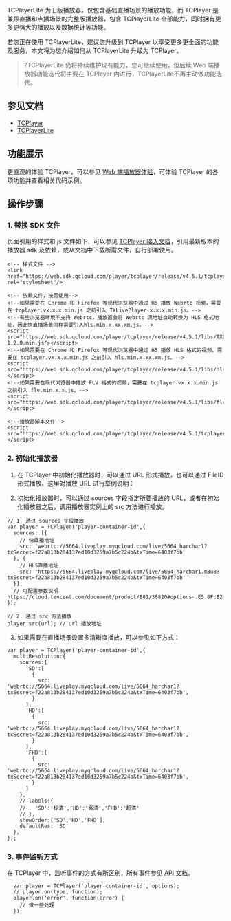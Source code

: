 TCPlayerLite 为旧版播放器，仅包含基础直播场景的播放功能，而 TCPlayer 是兼顾直播和点播场景的完整版播放器，包含 TCPlayerLite 全部能力，同时拥有更多更强大的播放以及数据统计等功能。

若您正在使用 TCPlayerLite，建议您升级到 TCPlayer 以享受更多更全面的功能及服务，本文将为您介绍如何从 TCPlayerLite 升级为 TCPlayer。

>?TCPlayerLite 仍将持续维护现有能力，您可继续使用，但后续 Web 端播放器功能迭代将主要在 TCPlayer 内进行，TCPlayerLite不再主动做功能迭代。

## 参见文档
- [TCPlayer](https://cloud.tencent.com/document/product/881/30818)
- [TCPlayerLite](https://cloud.tencent.com/document/product/881/20207)

## 功能展示
更直观的体验 TCPlayer，可以参见 [Web 端播放器体验](https://tcplayer.vcube.tencent.com/)，可体验 TCPlayer 的各项功能并查看相关代码示例。


## 操作步骤

### 1. 替换 SDK 文件

页面引用的样式和 js 文件如下，可以参见 [TCPlayer 接入文档](https://cloud.tencent.com/document/product/881/30818)，引用最新版本的播放器 sdk 及依赖，或从文档中下载所需文件，自行部署使用。

```
<!-- 样式文件 -->
<link href="https://web.sdk.qcloud.com/player/tcplayer/release/v4.5.1/tcplayer.min.css" rel="stylesheet"/>
  
<!-- 依赖文件，按需使用-->  
<!--如果需要在 Chrome 和 Firefox 等现代浏览器中通过 H5 播放 Webrtc 视频，需要在 tcplayer.vx.x.x.min.js 之前引入 TXLivePlayer-x.x.x.min.js。-->
<!--有些浏览器环境不支持 Webrtc，播放器会将 Webrtc 流地址自动转换为 HLS 格式地址，因此快直播场景同样需要引入hls.min.x.xx.xm.js。-->
<script src="https://web.sdk.qcloud.com/player/tcplayer/release/v4.5.1/libs/TXLivePlayer-1.2.0.min.js"></script>
<!--如果需要在 Chrome 和 Firefox 等现代浏览器中通过 H5 播放 HLS 格式的视频，需要在 tcplayer.vx.x.x.min.js 之前引入 hls.min.x.xx.xm.js。-->
<script src="https://web.sdk.qcloud.com/player/tcplayer/release/v4.5.1/libs/hls.min.0.13.2m.js"></script>
<!--如果需要在现代浏览器中播放 FLV 格式的视频，需要在 tcplayer.vx.x.x.min.js 之前引入 flv.min.x.x.js。-->
<script src="https://web.sdk.qcloud.com/player/tcplayer/release/v4.5.1/libs/flv.min.1.5.js"></script>

<!--播放器脚本文件-->
<script src="https://web.sdk.qcloud.com/player/tcplayer/release/v4.5.1/tcplayer.v4.5.1.min.js"></script>
```

### 2. 初始化播放器
1. 在 TCPlayer 中初始化播放器时，可以通过 URL 形式播放，也可以通过 FileID 形式播放。这里对播放 URL 进行举例说明：
 
2. 初始化播放器时，可以通过 sources 字段指定所要播放的 URL，或者在初始化播放器之后，调用播放器实例上的 src 方法进行播放。
```
// 1. 通过 sources 字段播放
var player = TCPlayer('player-container-id',{
  sources: [{
    // 快直播地址
    src: 'webrtc://5664.liveplay.myqcloud.com/live/5664_harchar1?txSecret=f22a813b284137ed10d3259a7b5c224b&txTime=6403f7bb'
  }, {
    // HLS直播地址
    src: 'https://5664.liveplay.myqcloud.com/live/5664_harchar1.m3u8?txSecret=f22a813b284137ed10d3259a7b5c224b&txTime=6403f7bb'
  }],
  // 可配置参数说明 https://cloud.tencent.com/document/product/881/30820#options-.E5.8F.82.E6.95.B0.E5.88.97.E8.A1.A8
});

// 2. 通过 src 方法播放
player.src(url); // url 播放地址
```

3. 如果需要在直播场景设置多清晰度播放，可以参见如下方式：
```
var player = TCPlayer('player-container-id',{
  multiResolution:{
    sources:{
      'SD':[
        {
          src: 'webrtc://5664.liveplay.myqcloud.com/live/5664_harchar1?txSecret=f22a813b284137ed10d3259a7b5c224b&txTime=6403f7bb',
        }
      ],
      'HD':[
        {
          src: 'webrtc://5664.liveplay.myqcloud.com/live/5664_harchar1?txSecret=f22a813b284137ed10d3259a7b5c224b&txTime=6403f7bb',
        }
      ],
      'FHD':[
        {
          src: 'webrtc://5664.liveplay.myqcloud.com/live/5664_harchar1?txSecret=f22a813b284137ed10d3259a7b5c224b&txTime=6403f7bb',
        }
      ]
    },
    // labels:{
    //   'SD':'标清','HD':'高清','FHD':'超清'
    // },
    showOrder:['SD','HD','FHD'],
    defaultRes: 'SD'
  },
});

```

### 3. 事件监听方式
在 TCPlayer 中，监听事件的方式有所区别，所有事件参见 [API 文档](https://cloud.tencent.com/document/product/881/30820#.E4.BA.8B.E4.BB.B6)。
```
  var player = TCPlayer('player-container-id', options);
  // player.on(type, function);
  player.on('error', function(error) {
    // 做一些处理
  });
```










